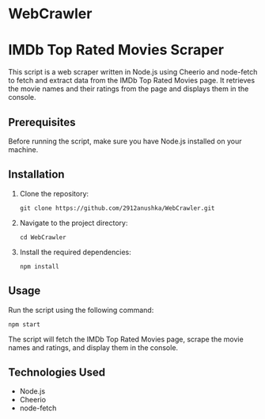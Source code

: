 # WebCrawler

# IMDb Top Rated Movies Scraper

This script is a web scraper written in Node.js using Cheerio and node-fetch to fetch and extract data from the IMDb Top Rated Movies page. It retrieves the movie names and their ratings from the page and displays them in the console.

## Prerequisites

Before running the script, make sure you have Node.js installed on your machine.

## Installation

1. Clone the repository:
   ```
   git clone https://github.com/2912anushka/WebCrawler.git
   ```

2. Navigate to the project directory:
   ```
   cd WebCrawler
   ```

3. Install the required dependencies:
   ```
   npm install
   ```

## Usage

Run the script using the following command:
```
npm start
```

The script will fetch the IMDb Top Rated Movies page, scrape the movie names and ratings, and display them in the console.

## Technologies Used

- Node.js
- Cheerio
- node-fetch
